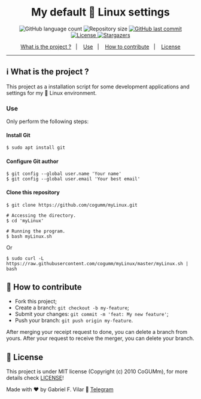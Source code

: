 <h1 align="center">My default 🐧 Linux settings</h1>

<p align="center">
  <img alt="GitHub language count" src="https://img.shields.io/github/languages/count/cogumm/mylinux?color=%2304D361">

  <img alt="Repository size" src="https://img.shields.io/github/repo-size/cogumm/mylinux">

  <a href="https://github.com/cogumm/mylinux/commits/master">
    <img alt="GitHub last commit" src="https://img.shields.io/github/last-commit/cogumm/mylinux">
  </a>

  <a href="#memo-license">
    <img alt="License" src="https://img.shields.io/badge/license-MIT-brightgreen">
  </a>

   <a href="https://github.com/cogumm/mylinux/stargazers">
    <img alt="Stargazers" src="https://img.shields.io/github/stars/cogumm/mylinux?style=social">
  </a>
</p>

<p align="center">
  <a href="#information_source-what-is-the-project-">What is the project ?</a>&nbsp;&nbsp;&nbsp;|&nbsp;&nbsp;&nbsp;
  <a href="#use">Use</a>&nbsp;&nbsp;&nbsp;|&nbsp;&nbsp;&nbsp;
  <a href="#-how-to-contribute">How to contribute</a>&nbsp;&nbsp;&nbsp;|&nbsp;&nbsp;&nbsp;
  <a href="#memo-license">License</a>
</p>

---

## :information_source: What is the project ?

This project as a installation script for some development applications and settings for my 🐧 Linux environment.

### Use

Only perform the following steps:

<h4><strong>Install Git</strong></h4>

```bash
$ sudo apt install git
```

<h4><strong>Configure Git author</strong></h4>

```
$ git config --global user.name 'Your name'
$ git config --global user.email 'Your best email'
```

<h4><strong>Clone this repository</strong></h4>

```
$ git clone https://github.com/cogumm/myLinux.git

# Accessing the directory.
$ cd 'myLinux'

# Running the program.
$ bash myLinux.sh
```

Or

```
$ sudo curl -L https://raw.githubusercontent.com/cogumm/myLinux/master/myLinux.sh | bash
```

## 🤔 How to contribute

-   Fork this project;
-   Create a branch: `git checkout -b my-feature`;
-   Submit your changes: `git commit -m 'feat: My new feature'`;
-   Push your branch: `git push origin my-feature`.

After merging your receipt request to done, you can delete a branch from yours. After your request to receive the merger, you can delete your branch.

## :memo: License

This project is under MIT license (Copyright (c) 2010 CoGUMm), for more details check [LICENSE][license]!

Made with ♥ by Gabriel F. Vilar :wave: [Telegram][telegram]

[license]: https://cogumm.mit-license.org/
[telegram]: https://t.me/CoGUMm
